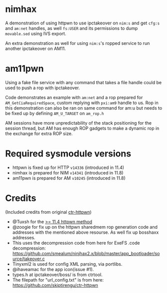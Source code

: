 # nimhax

A demonstration of using httpwn to use ipctakeover on `nim:s` and get `cfg:s` and `am:net` handles, as well `fs:USER` and its permissions to dump `movable.sed` using IVS export.

An extra demonstration as well for using `nim:s`'s ropped service to run another ipctakeover on AM11.

# am11pwn

Using a fake file service with any command that takes a file handle could be used to push a rop with ipctakeover.

Code demonstrates an example with `am:net` and a rop prepared for `AM_GetCiaRequiredSpace`, custom replying with `pxi:am9` handle to us. Rop in this demonstration can also be ran on same command for am:u but needs to be fixed up by defining `AM_U_TARGET` on `am_rop.h`

AM sessions have more unpredictability of the stack positioning for the session thread, but AM has enough ROP gadgets to make a dynamic rop in the exchange for extra ROP size.

# Required sysmodule versions

- httpwn is fixed up for HTTP `v14336` (introduced in 11.4)
- nimhax is prepared for NIM `v14341` (introduced in 11.8)
- am11pwn is prepared for AM `v10245` (introduced in 11.8)

# Credits

(Included credits from original [ctr-httpwn](https://github.com/yellows8/ctr-httpwn))

* @Tuxsh for the [>= 11.4 httpwn method](https://github.com/TuxSH/universal-otherapp/blob/ae4c6cea93c571ce7e792f9ab7d0ef97224bf2cf/source/httpwn.c)
* @zoogie for fix up on the httpwn sharedmem rop generation code and addresses with the mentioned above resourse. As well fix up bosshaxx addresses.
* This uses the decompression code from here for ExeFS .code decompression: https://github.com/smealum/ninjhax2.x/blob/master/app_bootloader/source/takeover.c
* Tinyxml2 is used for config XML parsing, via portlibs.
* @ihaveamac for the app icon(issue #1).
* types.h at ipctakeover/boss/ is from ctrtool.
* The filepath for "url_config.txt" is from here: https://github.com/skiptirengu/ctr-httpwn

